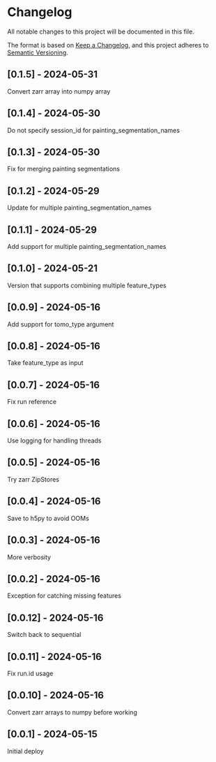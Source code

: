 # Changelog
All notable changes to this project will be documented in this file.

The format is based on [Keep a Changelog](https://keepachangelog.com/en/1.0.0/),
and this project adheres to [Semantic Versioning](https://semver.org/spec/v2.0.0.html).

## [0.1.5] - 2024-05-31
Convert zarr array into numpy array

## [0.1.4] - 2024-05-30
Do not specify session_id for painting_segmentation_names

## [0.1.3] - 2024-05-30
Fix for merging painting segmentations

## [0.1.2] - 2024-05-29
Update for multiple painting_segmentation_names

## [0.1.1] - 2024-05-29
Add support for multiple painting_segmentation_names

## [0.1.0] - 2024-05-21
Version that supports combining multiple feature_types

## [0.0.9] - 2024-05-16
Add support for tomo_type argument

## [0.0.8] - 2024-05-16
Take feature_type as input

## [0.0.7] - 2024-05-16
Fix run reference

## [0.0.6] - 2024-05-16
Use logging for handling threads

## [0.0.5] - 2024-05-16
Try zarr ZipStores

## [0.0.4] - 2024-05-16
Save to h5py to avoid OOMs

## [0.0.3] - 2024-05-16
More verbosity

## [0.0.2] - 2024-05-16
Exception for catching missing features

## [0.0.12] - 2024-05-16
Switch back to sequential

## [0.0.11] - 2024-05-16
Fix run.id usage

## [0.0.10] - 2024-05-16
Convert zarr arrays to numpy before working

## [0.0.1] - 2024-05-15
Initial deploy
